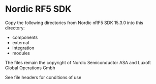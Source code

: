 # Nordic RF5 SDK

Copy the following directories from Nordic nRF5 SDK 15.3.0 into this directory:

* components
* external
* integration
* modules

The files remain the copyright of Nordic Semiconductor ASA and Luxoft Global Operations Gmbh

See file headers for conditions of use
